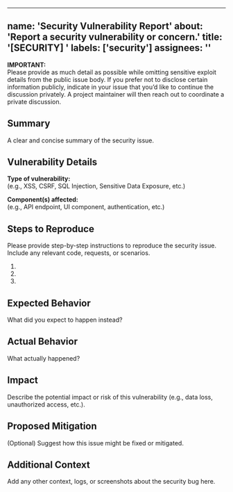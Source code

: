<!--
SPDX-FileCopyrightText: Copyright (c) 2025 Madison Nicole Goodwin https://github.com/NicoleDev021

SPDX-License-Identifier: CC-BY-4.0
-->
---
name: 'Security Vulnerability Report'
about: 'Report a security vulnerability or concern.'
title: '[SECURITY] '
labels: ['security']
assignees: ''
---

**IMPORTANT:**  
Please provide as much detail as possible while omitting sensitive exploit details from the public issue body. If you prefer not to disclose certain information publicly, indicate in your issue that you’d like to continue the discussion privately. A project maintainer will then reach out to coordinate a private discussion.

## Summary

A clear and concise summary of the security issue.

## Vulnerability Details

**Type of vulnerability:**  
(e.g., XSS, CSRF, SQL Injection, Sensitive Data Exposure, etc.)

**Component(s) affected:**  
(e.g., API endpoint, UI component, authentication, etc.)

## Steps to Reproduce
Please provide step-by-step instructions to reproduce the security issue.
Include any relevant code, requests, or scenarios.

1. 
2. 
3. 

## Expected Behavior
What did you expect to happen instead?

## Actual Behavior
What actually happened?

## Impact
Describe the potential impact or risk of this vulnerability (e.g., data loss, unauthorized access, etc.).

## Proposed Mitigation
(Optional) Suggest how this issue might be fixed or mitigated.

## Additional Context
Add any other context, logs, or screenshots about the security bug here.
